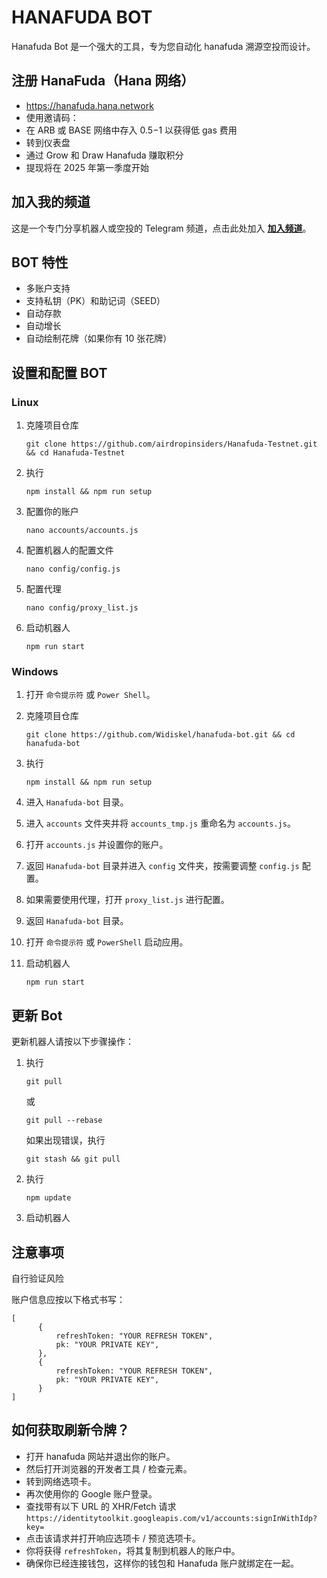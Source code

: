 # HANAFUDA BOT
Hanafuda Bot 是一个强大的工具，专为您自动化 hanafuda 溯源空投而设计。

## 注册 HanaFuda（Hana 网络）

- https://hanafuda.hana.network
- 使用邀请码：
- 在 ARB 或 BASE 网络中存入 $0.5-$1 以获得低 gas 费用
- 转到仪表盘
- 通过 Grow 和 Draw Hanafuda 赚取积分
- 提现将在 2025 年第一季度开始

## 加入我的频道
这是一个专门分享机器人或空投的 Telegram 频道，点击此处加入
[**加入频道**](https://t.me/ksqxszq)。

## BOT 特性
- 多账户支持
- 支持私钥（PK）和助记词（SEED）
- 自动存款
- 自动增长
- 自动绘制花牌（如果你有 10 张花牌）

## 设置和配置 BOT


### Linux
1. 克隆项目仓库
   ```
   git clone https://github.com/airdropinsiders/Hanafuda-Testnet.git && cd Hanafuda-Testnet
   ```
2. 执行

   ```
   npm install && npm run setup
   ```
3. 配置你的账户

   ```
   nano accounts/accounts.js
   ```
4. 配置机器人的配置文件

   ```
   nano config/config.js
   ```
5. 配置代理

   ```
   nano config/proxy_list.js
   ```
6. 启动机器人

   ```
   npm run start
   ```
   

### Windows
1. 打开 `命令提示符` 或 `Power Shell`。
2. 克隆项目仓库

   ```
   git clone https://github.com/Widiskel/hanafuda-bot.git && cd hanafuda-bot
   ```
3. 执行 

   ```
   npm install && npm run setup
   ```
5. 进入 `Hanafuda-bot` 目录。
6. 进入 `accounts` 文件夹并将 `accounts_tmp.js` 重命名为 `accounts.js`。
7. 打开 `accounts.js` 并设置你的账户。
8. 返回 `Hanafuda-bot` 目录并进入 `config` 文件夹，按需要调整 `config.js` 配置。
9. 如果需要使用代理，打开 `proxy_list.js` 进行配置。
10. 返回 `Hanafuda-bot` 目录。
11. 打开 `命令提示符` 或 `PowerShell` 启动应用。
12. 启动机器人
    ```
    npm run start
    ```

## 更新 Bot

更新机器人请按以下步骤操作：
1. 执行
   ```
   git pull
   ```
   或
   ```
   git pull --rebase
   ```
   如果出现错误，执行

   ```
   git stash && git pull
   ```
2. 执行

   ```
   npm update
   ```
3. 启动机器人

## 注意事项
自行验证风险

账户信息应按以下格式书写：

```
[
      {
          refreshToken: "YOUR REFRESH TOKEN",
          pk: "YOUR PRIVATE KEY",
      },
      {
          refreshToken: "YOUR REFRESH TOKEN",
          pk: "YOUR PRIVATE KEY",
      }
]
```

## 如何获取刷新令牌？
- 打开 hanafuda 网站并退出你的账户。
- 然后打开浏览器的开发者工具 / 检查元素。
- 转到网络选项卡。
- 再次使用你的 Google 账户登录。
- 查找带有以下 URL 的 XHR/Fetch 请求 `https://identitytoolkit.googleapis.com/v1/accounts:signInWithIdp?key=`
- 点击该请求并打开响应选项卡 / 预览选项卡。
- 你将获得 `refreshToken`，将其复制到机器人的账户中。
- 确保你已经连接钱包，这样你的钱包和 Hanafuda 账户就绑定在一起。

